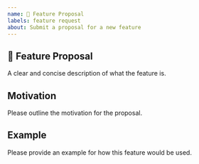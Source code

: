 ```yaml
---
name: 🚀 Feature Proposal
labels: feature request
about: Submit a proposal for a new feature
---
```


<!--
Before you submit an issue we recommend you visit [docs](https://docs.locize.com/) or [i18next docs](https://www.i18next.com/) or [react-i18next docs](https://react.i18next.com/) or [StackOverflow](https://stackoverflow.com/) or similar and ask any questions you have or mention any problems you've had getting started with locize or i18next.

**Please read this entire template before posting any issue. If you ignore these instructions and post an issue here that does not follow the instructions, your issue might be closed, locked.**
-->

## 🚀 Feature Proposal

A clear and concise description of what the feature is.

## Motivation

Please outline the motivation for the proposal.

## Example

Please provide an example for how this feature would be used.